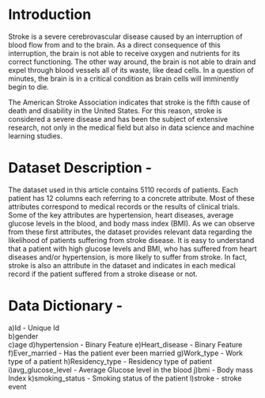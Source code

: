# Introduction

Stroke is a severe cerebrovascular disease caused by an interruption of blood flow from and to
the brain. As a direct consequence of this interruption, the brain is not able to receive oxygen
and nutrients for its correct functioning. The other way around, the brain is not able to drain and
expel through blood vessels all of its waste, like dead cells. In a question of minutes, the brain is
in a critical condition as brain cells will imminently begin to die.

The American Stroke Association indicates that stroke is the fifth cause of death and disability in
the United States. For this reason, stroke is considered a severe disease and has been the
subject of extensive research, not only in the medical field but also in data science and machine
learning studies.

# Dataset Description -

The dataset used in this article contains 5110 records of patients. Each patient has 12 columns
each referring to a concrete attribute. Most of these attributes correspond to medical records or
the results of clinical trials. Some of the key attributes are hypertension, heart diseases, average
glucose levels in the blood, and body mass index (BMI). As we can observe from these first
attributes, the dataset provides relevant data regarding the likelihood of patients suffering from
stroke disease. It is easy to understand that a patient with high glucose levels and BMI, who has
suffered from heart diseases and/or hypertension, is more likely to suffer from stroke. In fact,
stroke is also an attribute in the dataset and indicates in each medical record if the patient
suffered from a stroke disease or not.

# Data Dictionary -

a)Id - Unique Id <br>
b)gender <br>
c)age
d)hypertension - Binary Feature
e)Heart_disease - Binary Feature
f)Ever_married - Has the patient ever been married
g)Work_type - Work type of a patient
h)Residency_type - Residency type of patient
i)avg_glucose_level - Average Glucose level in the blood
j)bmi - Body mass Index
k)smoking_status - Smoking status of the patient
l)stroke - stroke event
